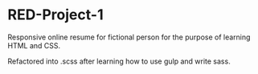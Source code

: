 # RED-Project-1
Responsive online resume for fictional person for the purpose of learning HTML and CSS.

Refactored into .scss after learning how to use gulp and write sass.
